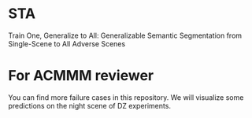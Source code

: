# STA
Train One, Generalize to All: Generalizable Semantic Segmentation from Single-Scene to All Adverse Scenes
# For ACMMM reviewer
You can find more failure cases in this repository. We will visualize some predictions on the night scene of DZ experiments.
